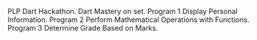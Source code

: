 PLP Dart Hackathon.
Dart Mastery on set. 
Program 1 Display Personal Information.
Program 2 Perform Mathematical Operations with Functions.
Program 3 Determine Grade Based on Marks.
